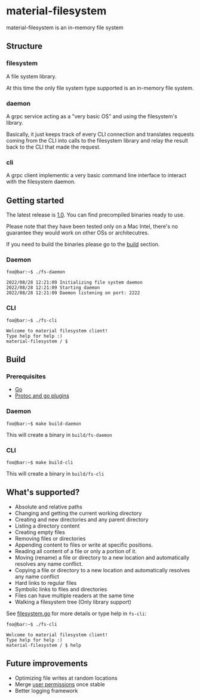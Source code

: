 # material-filesystem

material-filesystem is an in-memory file system

## Structure
### filesystem
A file system library. 

At this time the only file system type supported is an in-memory file system.


### daemon
A grpc service acting as a "very basic OS" and using the filesystem's library.

Basically, it just keeps track of every CLI connection and translates requests coming from the CLI into calls to the filesystem library and relay the result back to the CLI that made the request.

### cli
A grpc client implementic a very basic command line interface to interact with the filesystem daemon.

## Getting started

The latest release is [1.0](). You can find precompiled binaries ready to use. 

Please note that they have been tested only on a Mac Intel, there's no guarantee they would work on other OSs or architecutres. 

If you need to build the binaries please go to the [build](#build) section.

### Daemon

```console
foo@bar:~$ ./fs-daemon

2022/08/28 12:21:09 Initializing file system daemon
2022/08/28 12:21:09 Starting daemon
2022/08/28 12:21:09 Daemon listening on port: 2222
```

### CLI

```console
foo@bar:~$ ./fs-cli

Welcome to material filesystem client!
Type help for help :)
material-filesystem / $
```




## Build
### Prerequisites
* [Go](https://go.dev/doc/install)
* [Protoc and go plugins](https://grpc.io/docs/languages/go/quickstart/#prerequisites)

### Daemon
```console
foo@bar:~$ make build-daemon
```
This will create a binary in `build/fs-daemon`

### CLI
```console
foo@bar:~$ make build-cli
```
This will create a binary in `build/fs-cli`

## What's supported?
* Absolute and relative paths
* Changing and getting the current working directory
* Creating and new directories and any parent directory
* Listing a directory content
* Creating empty files
* Removing files or directories
* Appending content to files or write at specific positions.
* Reading all content of a file or only a portion of it.
* Moving (rename) a file or directory to a new location and automatically resolves any name conflict.
* Copying a file or directory to a new location and automatically resolves any name conflict
* Hard links to regular files
* Symbolic links to files and directories
* Files can have multiple readers at the same time
* Walking a filesystem tree (Only library support)


See [filesystem.go](https://github.com/andreino7/material-filesystem/blob/main/filesystem/filesystem.go) for more details or type help in `fs-cli`:
```console
foo@bar:~$ ./fs-cli

Welcome to material filesystem client!
Type help for help :)
material-filesystem / $ help
```

## Future improvements
* Optimizing file writes at random locations
* Merge [user permissions](https://github.com/andreino7/material-filesystem/tree/users-v2) once stable
* Better logging framework
